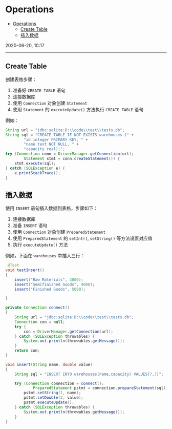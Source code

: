 # Operations

- [Operations](#operations)
  - [Create Table](#create-table)
  - [插入数据](#插入数据)

2020-06-20, 10:17
***

## Create Table

创建表格步骤：

1. 准备好 `CREATE TABLE` 语句
2. 连接数据库
3. 使用 `Connection` 对象创建 `Statement`
4. 使用 `Statement` 的 `executeUpdate()` 方法执行 `CREATE TABLE` 语句

例如：

```java
String url = "jdbc:sqlite:D:\\code\\test\\tests.db";
String sql = "CREATE TABLE IF NOT EXISTS warehouses (" +
        "id integer PRIMARY KEY, " +
        "name text NOT NULL, " +
        "capacity real);";
try (Connection conn = DriverManager.getConnection(url);
        Statement stmt = conn.createStatement()) {
    stmt.execute(sql);
} catch (SQLException e) {
    e.printStackTrace();
}
```

## 插入数据

使用 `INSERT` 语句插入数据到表格，步骤如下：

1. 连接数据库
2. 准备 `INSERT` 语句
3. 使用 `Connection` 对象创建 `PreparedStatement`
4. 使用 `PreparedStatement` 的 `setInt()`, `setString()` 等方法设置对应值
5. 执行 `executeUpdate()` 方法

例如，下面在 `warehouses` 中插入三行：

```java
 @Test
void testInsert()
{
    insert("Raw Materials", 3000);
    insert("Semifinished Goods", 4000);
    insert("Finished Goods", 5000);

}

private Connection connect()
{
    String url = "jdbc:sqlite:D:\\code\\test\\tests.db";
    Connection con = null;
    try {
        con = DriverManager.getConnection(url);
    } catch (SQLException throwables) {
        System.out.println(throwables.getMessage());
    }
    return con;
}

void insert(String name, double value)
{
    String sql = "INSERT INTO warehouses(name,capacity) VALUES(?,?)";

    try (Connection connection = connect();
            PreparedStatement pstmt = connection.prepareStatement(sql)) {
        pstmt.setString(1, name);
        pstmt.setDouble(2, value);
        pstmt.executeUpdate();
    } catch (SQLException throwables) {
        System.out.println(throwables.getMessage());
    }
}
```

